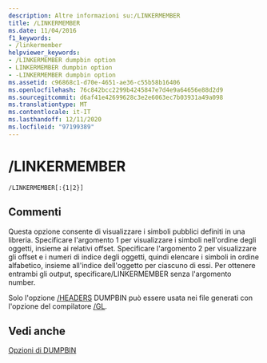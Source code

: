 ```yaml
---
description: Altre informazioni su:/LINKERMEMBER
title: /LINKERMEMBER
ms.date: 11/04/2016
f1_keywords:
- /linkermember
helpviewer_keywords:
- /LINKERMEMBER dumpbin option
- LINKERMEMBER dumpbin option
- -LINKERMEMBER dumpbin option
ms.assetid: c96868c1-d70e-4651-ae36-c55b58b16406
ms.openlocfilehash: 76c842bcc2299b4245847e7d4e9a64656e88d2d9
ms.sourcegitcommit: d6af41e42699628c3e2e6063ec7b03931a49a098
ms.translationtype: MT
ms.contentlocale: it-IT
ms.lasthandoff: 12/11/2020
ms.locfileid: "97199389"
---
```

# <a name="linkermember"></a>/LINKERMEMBER

```
/LINKERMEMBER[:{1|2}]
```

## <a name="remarks"></a>Commenti

Questa opzione consente di visualizzare i simboli pubblici definiti in una libreria. Specificare l'argomento 1 per visualizzare i simboli nell'ordine degli oggetti, insieme ai relativi offset. Specificare l'argomento 2 per visualizzare gli offset e i numeri di indice degli oggetti, quindi elencare i simboli in ordine alfabetico, insieme all'indice dell'oggetto per ciascuno di essi. Per ottenere entrambi gli output, specificare/LINKERMEMBER senza l'argomento number.

Solo l'opzione [/HEADERS](headers.md) DUMPBIN può essere usata nei file generati con l'opzione del compilatore [/GL](gl-whole-program-optimization.md).

## <a name="see-also"></a>Vedi anche

[Opzioni di DUMPBIN](dumpbin-options.md)
